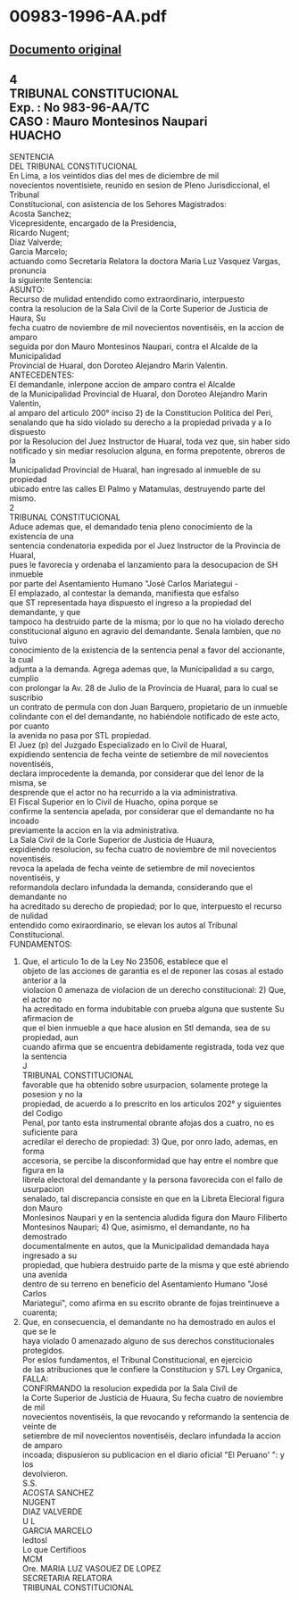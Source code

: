 
00983-1996-AA.pdf
=================
  
[Documento original](https://tc.gob.pe/jurisprudencia/1998/00983-1996-AA.pdf)  
---  
4  
TRIBUNAL CONSTITUCIONAL  
Exp. : No 983-96-AA/TC  
CASO : Mauro Montesinos Naupari  
HUACHO  
-  
SENTENCIA  
DEL TRIBUNAL CONSTITUCIONAL  
En Lima, a los veintidos dias del mes de diciembre de mil  
novecientos noventisiete, reunido en sesion de Pleno Jurisdiccional, el Tribunal  
Constitucional, con asistencia de los Sehores Magistrados:  
Acosta Sanchez;  
Vicepresidente, encargado de la Presidencia,  
Ricardo Nugent;  
Diaz Valverde;  
Garcia Marcelo;  
actuando como Secretaria Relatora la doctora Maria Luz Vasquez Vargas, pronuncia  
la siguiente Sentencia:  
ASUNTO:  
Recurso de mulidad entendido como extraordinario, interpuesto  
contra la resolucion de la Sala Civil de la Corte Superior de Justicia de Haura, Su  
fecha cuatro de noviembre de mil novecientos noventiséis, en la accion de amparo  
seguida por don Mauro Montesinos Naupari, contra el Alcalde de la Municipalidad  
Provincial de Huaral, don Doroteo Alejandro Marin Valentin.  
ANTECEDENTES:  
El demandanle, inlerpone accion de amparo contra el Alcalde  
de la Municipalidad Provincial de Huaral, don Doroteo Alejandro Marin Valentin,  
al amparo del articulo 200° inciso 2) de la Constitucion Politica del Peri,  
senalando que ha sido violado su derecho a la propiedad privada y a lo dispuesto  
por la Resolucion del Juez Instructor de Huaral, toda vez que, sin haber sido  
notificado y sin mediar resolucion alguna, en forma prepotente, obreros de la  
Municipalidad Provincial de Huaral, han ingresado al inmueble de su propiedad  
ubicado entre las calles El Palmo y Matamulas, destruyendo parte del mismo.  
2  
TRIBUNAL CONSTITUCIONAL  
Aduce ademas que, el demandado tenia pleno conocimiento de la existencia de una  
sentencia condenatoria expedida por el Juez Instructor de la Provincia de Huaral,  
pues le favorecia y ordenaba el lanzamiento para la desocupacion de SH inmueble  
por parte del Asentamiento Humano "José Carlos Mariategui -  
El emplazado, al contestar la demanda, manifiesta que esfalso  
que ST representada haya dispuesto el ingreso a la propiedad del demandante, y que  
tampoco ha destruido parte de la misma; por lo que no ha violado derecho  
constitucional alguno en agravio del demandante. Senala lambien, que no tuivo  
conocimiento de la existencia de la sentencia penal a favor del accionante, la cual  
adjunta a la demanda. Agrega ademas que, la Municipalidad a su cargo, cumplio  
con prolongar la Av. 28 de Julio de la Provincia de Huaral, para lo cual se suscribio  
un contrato de permula con don Juan Barquero, propietario de un inmueble  
colindante con el del demandante, no habiéndole notificado de este acto, por cuanto  
la avenida no pasa por STL propiedad.  
El Juez (p) del Juzgado Especializado en lo Civil de Huaral,  
expidiendo sentencia de fecha veinte de setiembre de mil novecientos noventiséis,  
declara improcedente la demanda, por considerar que del lenor de la misma, se  
desprende que el actor no ha recurrido a la via administrativa.  
El Fiscal Superior en lo Civil de Huacho, opina porque se  
confirme la sentencia apelada, por considerar que el demandante no ha incoado  
previamente la accion en la via administrativa.  
La Sala Civil de la Corle Superior de Justicia de Huaura,  
expidiendo resolucion, su fecha cuatro de noviembre de mil novecientos noventiséis.  
revoca la apelada de fecha veinte de setiembre de mil novecientos noventiséis, y  
reformandola declaro infundada la demanda, considerando que el demandante no  
ha acreditado su derecho de propiedad; por lo que, interpuesto el recurso de nulidad  
entendido como exiraordinario, se elevan los autos al Tribunal Constitucional.  
FUNDAMENTOS:  
1) Que, el articulo 1o de la Ley No 23506, establece que el  
objeto de las acciones de garantia es el de reponer las cosas al estado anterior a la  
violacion 0 amenaza de violacion de un derecho constitucional: 2) Que, el actor no  
ha acreditado en forma indubitable con prueba alguna que sustente Su afirmacion de  
que el bien inmueble a que hace alusion en Stl demanda, sea de su propiedad, aun  
cuando afirma que se encuentra debidamente registrada, toda vez que la sentencia  
J  
TRIBUNAL CONSTITUCIONAL  
favorable que ha obtenido sobre usurpacion, solamente protege la posesion y no la  
propiedad, de acuerdo a lo prescrito en los articulos 202° y siguientes del Codigo  
Penal, por tanto esta instrumental obrante afojas dos a cuatro, no es suficiente para  
acredilar el derecho de propiedad: 3) Que, por onro lado, ademas, en forma  
accesoria, se percibe la disconformidad que hay entre el nombre que figura en la  
librela electoral del demandante y la persona favorecida con el fallo de usurpacion  
senalado, tal discrepancia consiste en que en la Libreta Elecioral figura don Mauro  
Monlesinos Naupari y en la sentencia aludida figura don Mauro Filiberto  
Montesinos Naupari; 4) Que, asimismo, el demandante, no ha demostrado  
documentalmente en autos, que la Municipalidad demandada haya ingresado a su  
propiedad, que hubiera destruido parte de la misma y que esté abriendo una avenida  
dentro de su terreno en beneficio del Asentamiento Humano "José Carlos  
Mariategui", como afirma en su escrito obrante de fojas treintinueve a cuarenta;  
5) Que, en consecuencia, el demandante no ha demostrado en aulos el que se le  
haya violado 0 amenazado alguno de sus derechos constitucionales protegidos.  
Por eslos fundamentos, el Tribunal Constitucional, en ejercicio  
de las atribuciones que le confiere la Constitucion y S7L Ley Organica,  
FALLA:  
CONFIRMANDO la resolucion expedida por la Sala Civil de  
la Corte Superior de Justicia de Huaura, Su fecha cuatro de noviembre de mil  
novecientos noventiséis, la que revocando y reformando la sentencia de veinte de  
setiembre de mil novecientos noventiséis, declaro infundada la accion de amparo  
incoada; dispusieron su publicacion en el diario oficial "El Peruano' ": y los  
devolvieron.  
S.S.  
ACOSTA SANCHEZ  
NUGENT  
DIAZ VALVERDE  
U L  
GARCIA MARCELO  
ledtosl  
Lo que Certifioos  
MCM  
Ore. MARIA LUZ VASOUEZ DE LOPEZ  
SECRETARIA RELATORA  
TRIBUNAL CONSTITUCIONAL